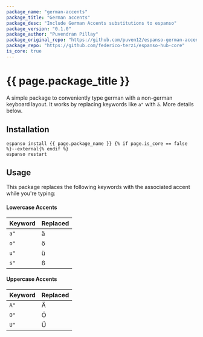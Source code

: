 ```yaml
---
package_name: "german-accents"
package_title: "German accents"
package_desc: "Include German Accents substitutions to espanso"
package_version: "0.1.0"
package_author: "Puvendran Pillay"
package_original_repo: "https://github.com/puven12/espanso-german-accents"
package_repo: "https://github.com/federico-terzi/espanso-hub-core"
is_core: true
---
```


# {{ page.package_title }}

A simple package to conveniently type german with a non-german keyboard layout.
It works by replacing keywords like `a"` with `ä`. More details below.

## Installation

```
espanso install {{ page.package_name }} {% if page.is_core == false %}--external{% endif %}
espanso restart
```

## Usage

This package replaces the following keywords with the associated accent while you're
typing:

#### Lowercase Accents

| Keyword | Replaced |
|  ----   |  ----    |
| `a"`    |  ä       |
| `o"`    |  ö       |
| `u"`    |  ü       |
| `s"`    |  ß       |

#### Uppercase Accents

| Keyword | Replaced |
|  ----   |  ----    |
| `A"`    |  Ä       |
| `O"`    |  Ö       |
| `U"`    |  Ü       |
